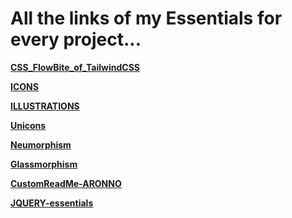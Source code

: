 # All the links of my Essentials for every project...

 __[CSS_FlowBite_of_TailwindCSS](https://flowbite.com/docs/)__

 __[ICONS](https://flowbite.com/icons/)__

 __[ILLUSTRATIONS](https://undraw.co/illustrations)__

 __[Unicons](https://iconscout.com/unicons/explore/line)__

 __[Neumorphism](https://neumorphism.io/)__

 __[Glassmorphism](https://ui.glass/generator/)__

 __[CustomReadMe-ARONNO](https://github.com/aronno000/custom-readme-ar/tree/main)__

 __[JQUERY-essentials](https://jqueryui.com/)__